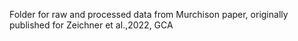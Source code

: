 Folder for raw and processed data from Murchison paper, originally published for Zeichner et al.,2022, GCA
